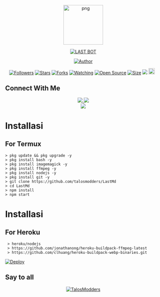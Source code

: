<p align="center">
<img src="https://l.top4top.io/p_2287t2b8i0.png" alt="png" width="128" height="128"/>
</p>
<p align="center">
<a href="#"><img title="LAST BOT" src="https://img.shields.io/badge/LAST BOT-green?colorA=%23ff0000&colorB=%23017e40&style=for-the-badge"></a>
</p>
<p align="center">
<a href="https://github.com/talosmodders"><img title="Author" src="https://img.shields.io/badge/Author-TALOS-red.svg?style=for-the-badge&logo=github"></a>
</p>
<p align="center">
<a href="https://github.com/talosmodders/followers"><img title="Followers" src="https://img.shields.io/github/followers/talosmodders?color=red&style=flat-square"></a>
<a href="https://github.com/talosmodders/LastMd/stargazers/"><img title="Stars" src="https://img.shields.io/github/stars/talosmodders/LastMd?color=blue&style=flat-square"></a>
<a href="https://github.com/talosmodders/LastMd/network/members"><img title="Forks" src="https://img.shields.io/github/forks/talosmodders/LastMd?color=red&style=flat-square"></a>
<a href="https://github.com/talosmodders/LastMd/watchers"><img title="Watching" src="https://img.shields.io/github/watchers/talosmodders/LastMd?label=Watchers&color=blue&style=flat-square"></a>
<a href="https://github.com/talosmodders/LastMd"><img title="Open Source" src="https://badges.frapsoft.com/os/v2/open-source.svg?v=103"></a>
<a href="https://github.com/talosmodders/LastMd/"><img title="Size" src="https://img.shields.io/github/repo-size/talosmodders/LastMd?style=flat-square&color=green"></a>
<a href="https://hits.seeyoufarm.com"><img src="https://hits.seeyoufarm.com/api/count/incr/badge.svg?url=https%3A%2F%2Fgithub.com%2Ftalosmodders%2FLastMd&count_bg=%2379C83D&title_bg=%23555555&icon=probot.svg&icon_color=%2300FF6D&title=hits&edge_flat=false"/></a>
<a href="https://github.com/talosmodders/LastMd/graphs/commit-activity"><img height="20" src="https://img.shields.io/badge/Maintained%3F-yes-green.svg"></a>&nbsp;&nbsp;
</p>

## Connect With Me
<p align="center"> 
<a href="https://wa.me/qr/SUNC3IUN5XCQI1"><img src="https://img.shields.io/badge/WhatsApp-25D366?style=for-the-badge&logo=whatsapp&logoColor=white" />
<a href="https://youtube.com/c/talosmodders"><img src="https://img.shields.io/badge/YouTube-ff0000?style=for-the-badge&logo=youtube&logoColor=ff000000&link=https://youtube.com/c/talosmodders" /><br>
<a href="https://tiktok.com/@talosmodders"><img src="https://img.shields.io/badge/Tiktok-black?style=for-the-badge&logo=tiktok&logoColor=ff000000&link=https://tiktok.com/@talosmodders" /></a>
</p>

# Installasi
## For Termux
```
> pkg update && pkg upgrade -y
> pkg install bash -y
> pkg install imagemagick -y
> pkg install ffmpeg -y
> pkg install nodejs -y
> pkg install git -y
> git clone https://github.com/talosmodders/LastMd
> cd LastMd
> npm install
> npm start
```

# Installasi
## For Heroku

```
 > heroku/nodejs
 > https://github.com/jonathanong/heroku-buildpack-ffmpeg-latest
 > https://github.com/clhuang/heroku-buildpack-webp-binaries.git
```

[![Deploy](https://www.herokucdn.com/deploy/button.svg)](https://heroku.com/deploy?template=https://github.com/talosmodders/LastMd)

## Say to all
<p align="center">
    <a href="https://github.com/talosmodders">
        <img
            src="https://readme-typing-svg.herokuapp.com?size=15&width=350&lines=Thanks+For+Using+Last+Botz+<3"
            alt="TalosModders"
        />
    </a>
</p>
